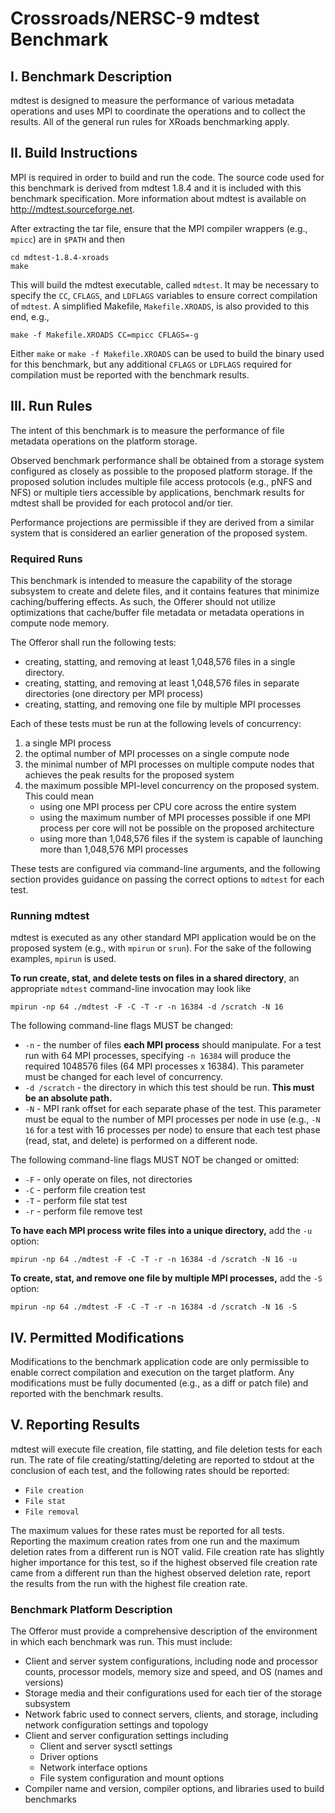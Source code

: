 ﻿Crossroads/NERSC-9 mdtest Benchmark
================================================================================

I. Benchmark Description
--------------------------------------------------------------------------------
mdtest is designed to measure the performance of various metadata operations and
uses MPI to coordinate the operations and to collect the results.  All of the
general run rules for XRoads benchmarking apply.


II. Build Instructions
--------------------------------------------------------------------------------
MPI is required in order to build and run the code.  The source code used for
this benchmark is derived from mdtest 1.8.4 and it is included with this
benchmark specification.  More information about mdtest is available on 
http://mdtest.sourceforge.net.

After extracting the tar file, ensure that the MPI compiler wrappers (e.g.,
`mpicc`) are in `$PATH` and then

    cd mdtest-1.8.4-xroads
    make

This will build the mdtest executable, called `mdtest`.  It may be necessary to
specify the `CC`, `CFLAGS`, and `LDFLAGS` variables to ensure correct 
compilation of `mdtest`.  A simplified Makefile, `Makefile.XROADS`, is also
provided to this end, e.g.,

    make -f Makefile.XROADS CC=mpicc CFLAGS=-g

Either `make` or `make -f Makefile.XROADS` can be used to build the binary used
for this benchmark, but any additional `CFLAGS` or `LDFLAGS` required for
compilation must be reported with the benchmark results.


III. Run Rules
--------------------------------------------------------------------------------
The intent of this benchmark is to measure the performance of file metadata
operations on the platform storage.  

Observed benchmark performance shall be obtained from a storage system
configured as closely as possible to the proposed platform storage. If the
proposed solution includes multiple file access protocols (e.g., pNFS and NFS)
or multiple tiers accessible by applications, benchmark results for mdtest
shall be provided for each protocol and/or tier.

Performance projections are permissible if they are derived from a similar
system that is considered an earlier generation of the proposed system.

### Required Runs

This benchmark is intended to measure the capability of the storage subsystem
to create and delete files, and it contains features that minimize 
caching/buffering effects.  As such, the Offerer should not utilize
optimizations that cache/buffer file metadata or metadata operations in compute
node memory.

The Offeror shall run the following tests:

* creating, statting, and removing at least 1,048,576 files in a single directory.
* creating, statting, and removing at least 1,048,576 files in separate
  directories (one directory per MPI process)
* creating, statting, and removing one file by multiple MPI processes

Each of these tests must be run at the following levels of concurrency:

1. a single MPI process
2. the optimal number of MPI processes on a single compute node
3. the minimal number of MPI processes on multiple compute nodes that achieves
   the peak results for the proposed system
4. the maximum possible MPI-level concurrency on the proposed system.  This
   could mean
   * using one MPI process per CPU core across the entire system
   * using the maximum number of MPI processes possible if one MPI process per
     core will not be possible on the proposed architecture
   * using more than 1,048,576 files if the system is capable of launching
     more than 1,048,576 MPI processes

These tests are configured via command-line arguments, and the following
section provides guidance on passing the correct options to `mdtest` for each
test.

### Running mdtest

mdtest is executed as any other standard MPI application would be on the
proposed system (e.g., with `mpirun` or `srun`).  For the sake of the
following examples, `mpirun` is used.

**To run create, stat, and delete tests on files in a shared directory**, an
appropriate `mdtest` command-line invocation may look like

    mpirun -np 64 ./mdtest -F -C -T -r -n 16384 -d /scratch -N 16

The following command-line flags MUST be changed:

* `-n` - the number of files **each MPI process** should manipulate.  For a
  test run with 64 MPI processes, specifying `-n 16384` will produce the
  required 1048576 files (64 MPI processes x 16384).  This parameter must
  be changed for each level of concurrency.
* `-d /scratch` - the directory in which this test should be run.  **This
  must be an absolute path.**
* `-N` - MPI rank offset for each separate phase of the test.  This parameter
  must be equal to the number of MPI processes per node in use (e.g., `-N 16`
  for a test with 16 processes per node) to ensure that each test phase (read,
  stat, and delete) is performed on a different node.

The following command-line flags MUST NOT be changed or omitted:

* `-F` - only operate on files, not directories
* `-C` - perform file creation test
* `-T` - perform file stat test
* `-r` - perform file remove test

**To have each MPI process write files into a unique directory,** add the `-u`
option:

    mpirun -np 64 ./mdtest -F -C -T -r -n 16384 -d /scratch -N 16 -u

**To create, stat, and remove one file by multiple MPI processes,** add the `-S`
option:

    mpirun -np 64 ./mdtest -F -C -T -r -n 16384 -d /scratch -N 16 -S


IV. Permitted Modifications
--------------------------------------------------------------------------------

Modifications to the benchmark application code are only permissible to enable
correct compilation and execution on the target platform.  Any modifications
must be fully documented (e.g., as a diff or patch file) and reported with the
benchmark results.


V. Reporting Results
--------------------------------------------------------------------------------

mdtest will execute file creation, file statting, and file deletion tests for
each run.  The rate of file creating/statting/deleting are reported to stdout
at the conclusion of each test, and the following rates should be reported:

* `File creation`
* `File stat`
* `File removal`

The maximum values for these rates must be reported for all tests.  Reporting
the maximum creation rates from one run and the maximum deletion rates from a
different run is NOT valid.  File creation rate has slightly higher importance
for this test, so if the highest observed file creation rate came from a
different run than the highest observed deletion rate, report the results from
the run with the highest file creation rate.

### Benchmark Platform Description

The Offeror must provide a comprehensive description of the environment in which
each benchmark was run.  This must include:

* Client and server system configurations, including node and processor counts,
  processor models, memory size and speed, and OS (names and versions)
* Storage media and their configurations used for each tier of the storage
  subsystem
* Network fabric used to connect servers, clients, and storage, including
  network configuration settings and topology
* Client and server configuration settings including
    * Client and server sysctl settings
    * Driver options
    * Network interface options
    * File system configuration and mount options
* Compiler name and version, compiler options, and libraries used to build
  benchmarks

